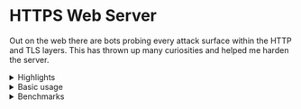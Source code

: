 # HTTPS Web Server

Out on the web there are bots probing every attack surface within the HTTP and TLS layers.
This has thrown up many curiosities and helped me harden the server.

<details>
<summary>Highlights</summary>
  
* Full TLS 1.3 implementation including 0-RTT, with modern ChaCha20-Poly1305 and AES-GCM AEAD ciphers
* TLS 1.2 fallback with both modern and legacy ciphers
* Homemade elliptic curve group implementations for TLS key-exchange and signatures
* C++20 coroutines for [improving](https://github.com/fwoodruff/https-archive) control flow particularly around bulk file transfer latency
* Buffered and skippable video streaming supported with HTTP range requests
* The server runs at https://freddiewoodruff.co.uk on a Raspberry Pi 1B.
* Homemade task event manager
  - lock-free task executor with a fixed-size threadpool
  - `poll()`-based event reactor
* Includes `gcc-14` C++23 features and some homemade implementations of C++26 [features](https://en.cppreference.com/w/cpp/header/hazard_pointer) for lock-freedom
* HTTP/2 is in the works, with HPACK, HoL-blocking resistant stream-handling and full-duplex presentation layer requirements already implemented

</details>

<details>
<summary>Basic usage</summary>
  
  
Install with
```bash
git clone https://github.com/fwoodruff/HTTPS.git
cd HTTPS
```
then run with Make
```
make -j8 && ./target/codeymccodeface
```
Note, this requires GCC14 or later.

Alternatively use Docker
```bash
docker build -t server .
docker run --init --rm -p 8443:8443 -p 8080:8080 server
```


CA certificates can be renewed with:

```
sudo certbot certonly --key-type=ecdsa --cert-name=freddiewoodruff.co.uk --elliptic-curve=secp256r1 --webroot --force-renewal
```

`config.txt` is for localhost.

`live_config.txt` is my Raspberry Pi server config.

If using `live_config.txt` with docker:
```bash
docker run --init --rm -p 443:8443 -p 80:8080 -v /etc/letsencrypt:/etc/letsencrypt:ro server
```
</details>

<details>
  <summary>Benchmarks</summary>
 
| Client request                                                         | Data-rate | Transfer time |
| ---------------------------------------------------------------------- | --------- | ------------- |
| `scp freddiewoodruff.co.uk:~/doc/HTTPS20/webpages/assets/carina.png .` | 3.0MB/s   | 41s           |
| `wget https://freddiewoodruff.co.uk/assets/carina.png`                 | 702KB/s   | 3m 3s         |
</details>
